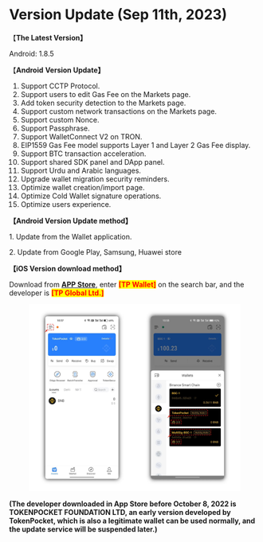 # Version Update (Sep 11th, 2023)

【**The Latest Version】**

&#x20;  Android: 1.8.5



【**Android** **Version Update】**

1. Support CCTP Protocol.
2. Support users to edit Gas Fee on the Markets page.
3. Add token security detection to the Markets page.
4. Support custom network transactions on the Markets page.
5. Support custom Nonce.
6. Support Passphrase.
7. Support WalletConnect V2 on TRON.
8. EIP1559 Gas Fee model supports Layer 1 and Layer 2 Gas Fee display.
9. Support BTC transaction acceleration.
10. Support shared SDK panel and DApp panel.
11. Support Urdu and Arabic languages.
12. Upgrade wallet migration security reminders.
13. Optimize wallet creation/import page.
14. Optimize Cold Wallet signature operations.
15. Optimize users experience.



**【Android Version Update method】**

&#x20;1\. Update from the Wallet application.

&#x20;2\. Update from Google Play, Samsung, Huawei store&#x20;



**【iOS Version download method】‌**

&#x20; Download from [**APP Store**](https://apps.apple.com/hk/app/tp-global-wallet/id6444625622), enter <mark style="color:red;">**\[TP Wallet]**</mark> on the search bar, and the developer is <mark style="color:red;">**\[TP Global Ltd.]**</mark>

<figure><img src="../../.gitbook/assets/image (1) (2).png" alt=""><figcaption></figcaption></figure>

**(The developer downloaded in App Store before October 8, 2022 is TOKENPOCKET FOUNDATION LTD, an early version developed by TokenPocket, which is also a legitimate wallet can be used normally, and the update service will be suspended later.)**
